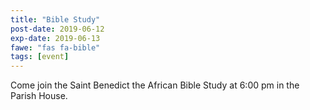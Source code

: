 ```yaml
---
title: "Bible Study"
post-date: 2019-06-12
exp-date: 2019-06-13
fawe: "fas fa-bible"
tags: [event]
---
```

Come join the Saint Benedict the African Bible Study at 6:00 pm in the Parish House.